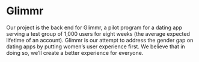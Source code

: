 # Glimmr

Our project is the back end for Glimmr, a pilot program for a dating app serving a test group of 1,000 users for eight weeks (the average expected lifetime of an account). Glimmr is our attempt to address the gender gap on dating apps by putting women’s user experience first. We believe that in doing so, we’ll create a better experience for everyone.
